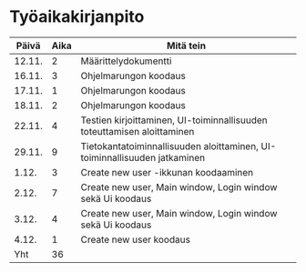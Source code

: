 # Työaikakirjanpito


| Päivä | Aika | Mitä tein |
| --- | --- | --- |
| 12.11. | 2 | Määrittelydokumentti |
| 16.11. | 3 | Ohjelmarungon koodaus |
| 17.11. | 1 | Ohjelmarungon koodaus |
| 18.11. | 2 | Ohjelmarungon koodaus |
| 22.11. | 4 | Testien kirjoittaminen, UI-toiminnallisuuden toteuttamisen aloittaminen |
| 29.11. | 9 | Tietokantatoiminnallisuuden aloittaminen, UI-toiminnallisuuden jatkaminen|
| 1.12. | 3 | Create new user -ikkunan koodaaminen
| 2.12. | 7 | Create new user, Main window, Login window sekä Ui koodaus |
| 3.12. | 4 | Create new user, Main window, Login window sekä Ui koodaus |
| 4.12. | 1 | Create new user koodaus |
| Yht | 36 |  |